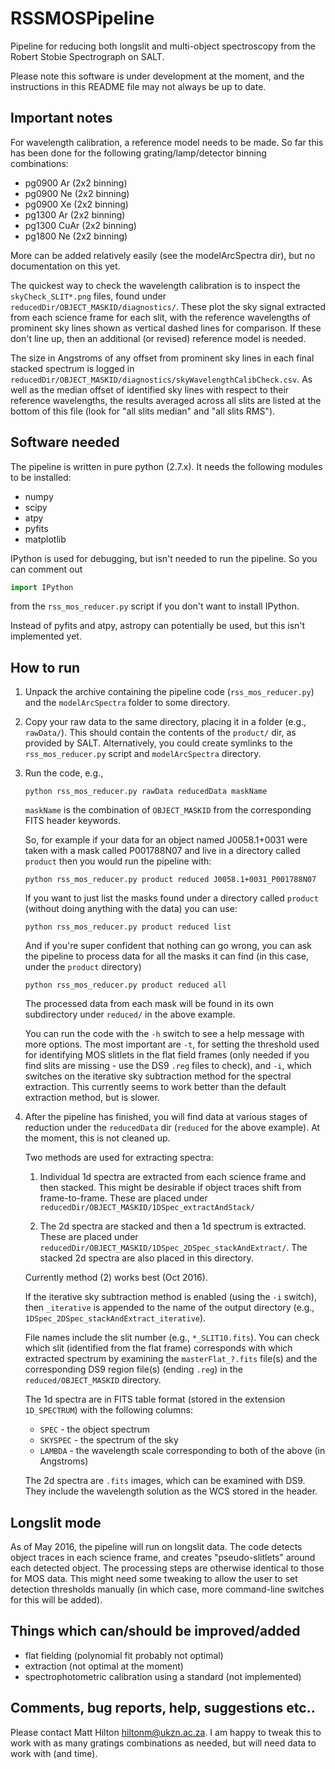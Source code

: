 # RSSMOSPipeline
Pipeline for reducing both longslit and multi-object spectroscopy from the Robert Stobie Spectrograph
on SALT.

Please note this software is under development at the moment, and the instructions in this 
README file may not always be up to date.

## Important notes
For wavelength calibration, a reference model needs to be made. So far this has been done for
the following grating/lamp/detector binning combinations:

* pg0900 Ar (2x2 binning)
* pg0900 Ne (2x2 binning)
* pg0900 Xe (2x2 binning)
* pg1300 Ar (2x2 binning)
* pg1300 CuAr (2x2 binning)
* pg1800 Ne (2x2 binning)

More can be added relatively easily (see the modelArcSpectra dir), but no documentation on 
this yet.

The quickest way to check the wavelength calibration is to inspect the ```skyCheck_SLIT*.png``` 
files, found under ```reducedDir/OBJECT_MASKID/diagnostics/```. These plot the sky signal extracted from each science frame for each slit, with the reference wavelengths of prominent sky lines shown as vertical dashed lines for comparison. If these don't line up, then an additional (or revised) reference model is needed. 

The size in Angstroms of any offset from prominent sky lines in each final stacked spectrum is logged in ```reducedDir/OBJECT_MASKID/diagnostics/skyWavelengthCalibCheck.csv```. As well as the median offset
of identified sky lines with respect to their reference wavelengths, the results averaged across all
slits are listed at the bottom of this file (look for "all slits median" and "all slits RMS").

## Software needed

The pipeline is written in pure python (2.7.x). It needs the following modules to be installed:

* numpy
* scipy
* atpy
* pyfits
* matplotlib

IPython is used for debugging, but isn't needed to run the pipeline. So you can comment out
```python
import IPython
``` 
from the `rss_mos_reducer.py` script if you don't want to install IPython.

Instead of pyfits and atpy, astropy can potentially be used, but this isn't implemented yet.

## How to run

1. Unpack the archive containing the pipeline code (```rss_mos_reducer.py```) and the ```modelArcSpectra```
folder to some directory.

2. Copy your raw data to the same directory, placing it in a folder (e.g., ```rawData/```). This 
should contain the contents of the `product/` dir, as provided by SALT. Alternatively, you could create
symlinks to the ```rss_mos_reducer.py``` script and ```modelArcSpectra``` directory.

3.  Run the code, e.g.,

    ```
    python rss_mos_reducer.py rawData reducedData maskName
    ```

    ```maskName``` is the combination of ```OBJECT_MASKID``` from the corresponding FITS header keywords.
    
    So, for example if your data for an object named J0058.1+0031 were taken with a mask called 
    P001788N07 and live in a directory called `product` then you would run the pipeline with:

    ```
    python rss_mos_reducer.py product reduced J0058.1+0031_P001788N07
    ```
    
    If you want to just list the masks found under a directory called `product` (without doing anything
    with the data) you can use:
    
    ```
    python rss_mos_reducer.py product reduced list
    ```
    
    And if you're super confident that nothing can go wrong, you can ask the pipeline to process
    data for all the masks it can find (in this case, under the `product` directory)
    
    ```
    python rss_mos_reducer.py product reduced all
    ```
    
    The processed data from each mask will be found in its own subdirectory under ```reduced/``` in the above
    example.
    
    You can run the code with the ```-h``` switch to see a help message with more options. The most 
    important are ```-t```, for setting the threshold used for identifying MOS slitlets in the flat
    field frames (only needed if you find slits are missing - use the DS9 ```.reg``` files to check), 
    and ```-i```, which switches on the iterative sky subtraction method for the spectral extraction.
    This currently seems to work better than the default extraction method, but is slower.

4.  After the pipeline has finished, you will find data at various stages of reduction under the
    ```reducedData``` dir (```reduced``` for the above example). At the moment, this is not cleaned up.

    Two methods are used for extracting spectra:
    
    1.  Individual 1d spectra are extracted from each science frame and then stacked. This might be 
        desirable if object traces shift from frame-to-frame. These are placed under 
        ```reducedDir/OBJECT_MASKID/1DSpec_extractAndStack/```
        
    2.  The 2d spectra are stacked and then a 1d spectrum is extracted. These are placed under 
        ```reducedDir/OBJECT_MASKID/1DSpec_2DSpec_stackAndExtract/```. The stacked 2d spectra are also 
        placed in this directory.
        
    Currently method (2) works best (Oct 2016).
    
    If the iterative sky subtraction method is enabled (using the ```-i``` switch), then 
    ```_iterative``` is appended to the name of the output directory 
    (e.g., ```1DSpec_2DSpec_stackAndExtract_iterative```).
    
    File names include the slit number (e.g., ```*_SLIT10.fits```). You can check which slit (identified 
    from the flat frame) corresponds with which extracted spectrum by examining the 
    ```masterFlat_?.fits``` file(s) and the corresponding DS9 region file(s) (ending ```.reg```) in the ```reduced/OBJECT_MASKID``` directory.

    The 1d spectra are in FITS table format (stored in the extension `1D_SPECTRUM`) with the following 
    columns:

    * `SPEC` 		- the object spectrum
    * `SKYSPEC` 	- the spectrum of the sky
    * `LAMBDA`	- the wavelength scale corresponding to both of the above (in Angstroms)
    
    The 2d spectra are ```.fits``` images, which can be examined with DS9. They include the wavelength
    solution as the WCS stored in the header.

## Longslit mode

As of May 2016, the pipeline will run on longslit data. The code detects object traces in each science frame,
and creates "pseudo-slitlets" around each detected object. The processing steps are otherwise identical to those
for MOS data. This might need some tweaking to allow the user to set detection thresholds manually (in which
case, more command-line switches for this will be added).

## Things which can/should be improved/added
* flat fielding (polynomial fit probably not optimal)
* extraction (not optimal at the moment)
* spectrophotometric calibration using a standard (not implemented)

## Comments, bug reports, help, suggestions etc..
Please contact Matt Hilton <hiltonm@ukzn.ac.za>. I am happy to tweak this to work with as many
gratings combinations as needed, but will need data to work with (and time).

